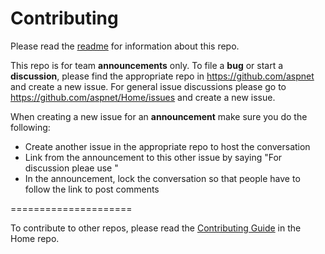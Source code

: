 Contributing
======

Please read the [readme](README.md) for information about this repo.

This repo is for team **announcements** only. To file a **bug** or start a **discussion**, please find the appropriate repo in https://github.com/aspnet and create a new issue. For general issue discussions please go to https://github.com/aspnet/Home/issues and create a new issue.

When creating a new issue for an **announcement** make sure you do the following:
* Create another issue in the appropriate repo to host the conversation
* Link from the announcement to this other issue by saying "For discussion pleae use <link to other issue>"
* In the announcement, lock the conversation so that people have to follow the link to post comments

=====================

To contribute to other repos, please read the [Contributing Guide](https://github.com/aspnet/Home/blob/dev/CONTRIBUTING.md) in the Home repo.
